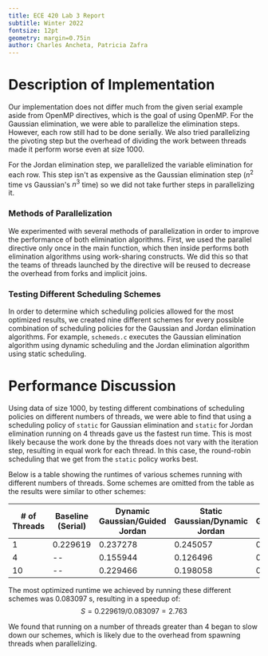 ```yaml
---
title: ECE 420 Lab 3 Report
subtitle: Winter 2022
fontsize: 12pt
geometry: margin=0.75in
author: Charles Ancheta, Patricia Zafra
---
```


# Description of Implementation

Our implementation does not differ much from the given serial example aside from OpenMP directives, which is the goal of using OpenMP. For the Gaussian elimination, we were able to parallelize the elimination steps. However, each row still had to be done serially. We also tried parallelizing the pivoting step but the overhead of dividing the work between threads made it perform worse even at size 1000.

For the Jordan elimination step, we parallelized the variable elimination for each row. This step isn't as expensive as the Gaussian elimination step ($n^2$ time vs Gaussian's $n^3$ time) so we did not take further steps in parallelizing it.

### Methods of Parallelization

We experimented with several methods of parallelization in order to improve the performance of both elimination algorithms. First, we used the parallel directive only once in the main function, which then inside performs both elimination algorithms using work-sharing constructs. We did this so that the teams of threads launched by the directive will be reused to decrease the overhead from forks and implicit joins.

### Testing Different Scheduling Schemes

In order to determine which scheduling policies allowed for the most optimized results, we created nine different schemes for every possible combination of scheduling policies for the Gaussian and Jordan elimination algorithms.
For example, `schemeds.c` executes the Gaussian elimination algorithm using dynamic scheduling and the Jordan elimination algorithm using static scheduling.

# Performance Discussion

Using data of size 1000, by testing different combinations of scheduling policies on different numbers of threads, we were able to find that using a scheduling policy of `static` for Gaussian elimination and `static` for Jordan elimination running on 4 threads gave us the fastest run time.
This is most likely because the work done by the threads does not vary with the iteration step, resulting in equal work for each thread. In this case, the round-robin scheduling that we get from the `static` policy works best.

Below is a table showing the runtimes of various schemes running with different numbers of threads. Some schemes are omitted from the table as the results were similar to other schemes:

| # of Threads | Baseline (Serial) | Dynamic Gaussian/Guided Jordan | Static Gaussian/Dynamic Jordan | Static Gaussian/Static Jordan |
| ------------ | ----------------- | ------------------------------ | ------------------------------ | ----------------------------- |
| 1            | 0.229619          | 0.237278                       | 0.245057                       | 0.231731                      |
| 4            | --                | 0.155944                       | 0.126496                       | 0.083097                      |
| 10           | --                | 0.229466                       | 0.198058                       | 0.182534                      |

The most optimized runtime we achieved by running these different schemes was 0.083097 s, resulting in a speedup of:
$$S = 0.229619/0.083097 = 2.763$$

We found that running on a number of threads greater than 4 began to slow down our schemes, which is likely due to the overhead from spawning threads when parallelizing.
